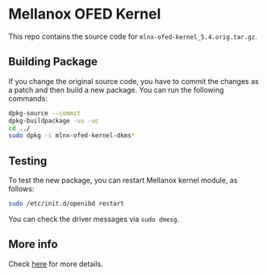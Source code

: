 # Mellanox OFED Kernel

This repo contains the source code for `mlnx-ofed-kernel_5.4.orig.tar.gz`.

## Building Package

If you change the original source code, you have to commit the changes as a patch and then build a new package. You can run the following commands:

```bash
dpkg-source --commit
dpkg-buildpackage -us -uc
cd ../
sudo dpkg -i mlnx-ofed-kernel-dkms*
```

## Testing

To test the new package, you can restart Mellanox kernel module, as follows:

```bash
sudo /etc/init.d/openibd restart
```

You can check the driver messages via `sudo dmesg`.

## More info

Check [here](https://insujang.github.io/2020-01-25/building-mellanox-ofed-from-source/) for more details. 
